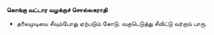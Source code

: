 **கொங்கு வட்டார வழக்குச் சொல்லகராதி**
- தலைமுடியை சீவும்போது ஏற்படும் கோடு. வகுடெடுத்து சீவிட்டு வர்றாம் பாரு.

